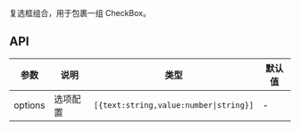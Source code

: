 复选框组合，用于包裹一组 CheckBox。

## API

| 参数    | 说明       | 类型                                   | 默认值 |
| ------- | ---------- | -------------------------------------- | ------ |
| options | 选项配置 | `[{text:string,value:number\|string}]` | -      |
